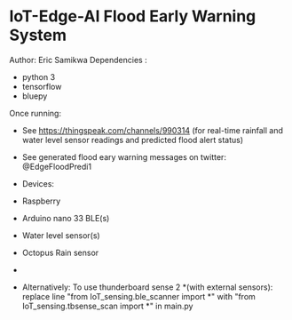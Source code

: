 # IoT-Edge-AI Flood Early Warning System

Author: Eric Samikwa
Dependencies :
+ python 3
+ tensorflow 
+ bluepy

Once running:
+ See https://thingspeak.com/channels/990314 
(for real-time rainfall and water level sensor readings and predicted flood alert status)
+ See generated flood eary warning messages on twitter: @EdgeFloodPredi1

+ Devices:
+ Raspberry
+ Arduino nano 33 BLE(s)
+ Water level sensor(s)
+ Octopus Rain sensor
+ 
+ Alternatively:
To use thunderboard sense 2 *(with external sensors): replace line "from IoT_sensing.ble_scanner import *" with "from IoT_sensing.tbsense_scan import *" in main.py


